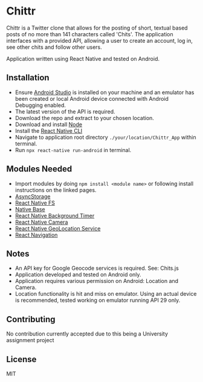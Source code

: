 # Chittr

Chittr is a Twitter clone that allows for the posting of short, textual based posts of no more than 141 characters called 'Chits'. The application interfaces with a provided API, allowing a user to create an account, log in, see other chits and follow other users.

Application written using React Native and tested on Android.

## Installation

- Ensure [Android Studio](https://developer.android.com/studio?hl=ru) is installed on your machine and an emulator has been created or local Android device connected with Android Debugging enabled.
- The latest version of the API is required.
- Download the repo and extract to your chosen location.
- Download and install [Node](https://nodejs.org/en/download/)
- Install the [React Native CLI](https://reactnative.dev/docs/getting-started)
- Navigate to application root directory `./your/location/Chittr_App` within terminal.
- Run `npx react-native run-android` in terminal.

## Modules Needed
- Import modules by doing `npm install <module name>` or following install instructions on the linked pages.
- [AsyncStorage](https://github.com/react-native-community/async-storage)
- [React Native FS](https://github.com/itinance/react-native-fs)
- [Native Base](https://nativebase.io/)
- [React Native Background Timer](https://github.com/ocetnik/react-native-background-timer)
- [React Native Camera](https://github.com/react-native-community/react-native-camera)
- [React Native GeoLocation Service](https://github.com/Agontuk/react-native-geolocation-service)
- [React Navigation](https://reactnavigation.org/)

## Notes
- An API key for Google Geocode services is required. See: Chits.js
- Application developed and tested on Android only.
- Application requires various permission on Android: Location and Camera.
- Location functionality is hit and miss on emulator. Using an actual device is recommended, tested working on emulator running API 29 only.

## Contributing
No contribution currently accepted due to this being a University assignment project

## License
MIT
